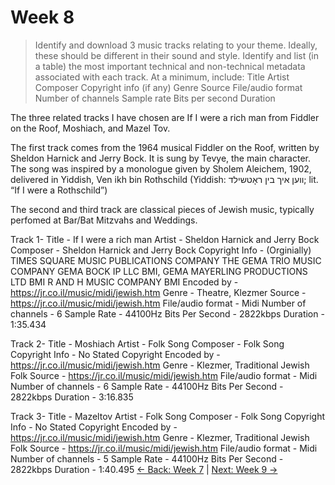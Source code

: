 # Week 8
> Identify and download 3 music tracks relating to your theme. Ideally, these should be different in their sound and style.
Identify and list (in a table) the most important technical and non-technical metadata associated with each track. At a minimum, include:
Title
Artist
Composer
Copyright info (if any)
Genre
Source
File/audio format
Number of channels
Sample rate
Bits per second
Duration

The three related tracks I have chosen are If I were a rich man from Fiddler on the Roof, Moshiach, and Mazel Tov. 

The first track comes from the 1964 musical Fiddler on the Roof, written by Sheldon Harnick and Jerry Bock. It is sung by Tevye, the main character. The song was inspired by a monologue given by Sholem Aleichem, 1902, delivered in Yiddish, Ven ikh bin Rothschild (Yiddish: װען איך בין ראָטשילד; lit. “If I were a Rothschild”)

The second and third track are classical pieces of Jewish music, typically perfomed at Bar/Bat Mitzvahs and Weddings.

Track 1-
Title - If I were a rich man
Artist - Sheldon Harnick and Jerry Bock
Composer - Sheldon Harnick and Jerry Bock
Copyright Info - 
(Orginially)
TIMES SQUARE MUSIC PUBLICATIONS COMPANY THE GEMA
TRIO MUSIC COMPANY GEMA
BOCK IP LLC BMI, GEMA
MAYERLING PRODUCTIONS LTD BMI
R AND H MUSIC COMPANY BMI
Encoded by -https://jr.co.il/music/midi/jewish.htm
Genre - Theatre, Klezmer
Source - https://jr.co.il/music/midi/jewish.htm
File/audio format - Midi
Number of channels - 6
Sample Rate - 44100Hz
Bits Per Second - 2822kbps
Duration - 1:35.434

Track 2-
Title - Moshiach
Artist - Folk Song
Composer - Folk Song
Copyright Info - 
No Stated Copyright
Encoded by -https://jr.co.il/music/midi/jewish.htm
Genre - Klezmer, Traditional Jewish Folk
Source - https://jr.co.il/music/midi/jewish.htm
File/audio format - Midi
Number of channels - 6
Sample Rate - 44100Hz
Bits Per Second - 2822kbps
Duration - 3:16.835

Track 3-
Title - Mazeltov
Artist - Folk Song
Composer - Folk Song
Copyright Info - 
No Stated Copyright
Encoded by -https://jr.co.il/music/midi/jewish.htm
Genre - Klezmer, Traditional Jewish Folk
Source - https://jr.co.il/music/midi/jewish.htm
File/audio format - Midi
Number of channels - 5
Sample Rate - 44100Hz
Bits Per Second - 2822kbps
Duration - 1:40.495
[← Back: Week 7](page7.md) | [Next: Week 9 →](page9.md)
